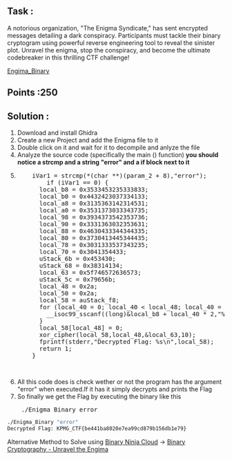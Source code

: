 ## Task :
A notorious organization, "The Enigma Syndicate," has sent encrypted messages detailing a dark conspiracy. Participants must tackle their binary cryptogram using powerful reverse engineering tool to reveal the sinister plot. Unravel the enigma, stop the conspiracy, and become the ultimate codebreaker in this thrilling CTF challenge!

[Engima_Binary](Resources%20provided/Enigma_Binary)

## Points :250

## Solution :
<ol>
  <li>Download and install Ghidra</li>
  <li>Create a new Project and add the Enigma file to it</li>
  <li>Double click on it and wait for it to decompile and anlyze the file</li>
  <li>Analyze the source code (specifically the main () function) <b>you should notice a strcmp and a string  "error" and a if block next to it</b></li>
  <li><pre>
    iVar1 = strcmp(*(char **)(param_2 + 8),"error");
        if (iVar1 == 0) {
      local_b8 = 0x3533453235333833;
      local_b0 = 0x4432423037334133;
      local_a8 = 0x3135363142314531;
      local_a0 = 0x3531373033343735;
      local_98 = 0x3934373542353736;
      local_90 = 0x3331363032353631;
      local_88 = 0x4630433344344335;
      local_80 = 0x3730413445344435;
      local_78 = 0x3031333537343235;
      local_70 = 0x3041354433;
      uStack_6b = 0x453430;
      uStack_68 = 0x38314134;
      local_63 = 0x5f746572636573;
      uStack_5c = 0x79656b;
      local_48 = 0x2a;
      local_50 = 0x2a;
      local_58 = auStack_f8;
      for (local_40 = 0; local_40 < local_48; local_40 = local_40 + 1) {
        __isoc99_sscanf((long)&local_b8 + local_40 * 2,"%2hhx",local_58 + local_40);
      }
      local_58[local_48] = 0;
      xor_cipher(local_58,local_48,&local_63,10);
      fprintf(stderr,"Decrypted Flag: %s\n",local_58);
      return 1;
    }
    
  </pre></li>
  <li>All this code does is check wether or not the program  has the argument "error" when executed.If it has it simply decrypts and prints the Flag   </li>
  <li>So finally we get the Flag by executing the binary like this  <pre> ./Enigma_Binary error</pre></li>
</ol>

```bash
./Enigma_Binary "error"
Decrypted Flag: KPMG_CTF{be441ba8020e7ea99cd879b156db1e79}
```

Alternative Method to Solve using [Binary Ninja Cloud](https://cloud.binary.ninja/) -> [Binary Cryptography - Unravel the Engima](https://github.com/shashankk90/Writeups/blob/master/KPMG/Binary%20Cryptogram%20-%20Unravel%20the%20Enigma.md)